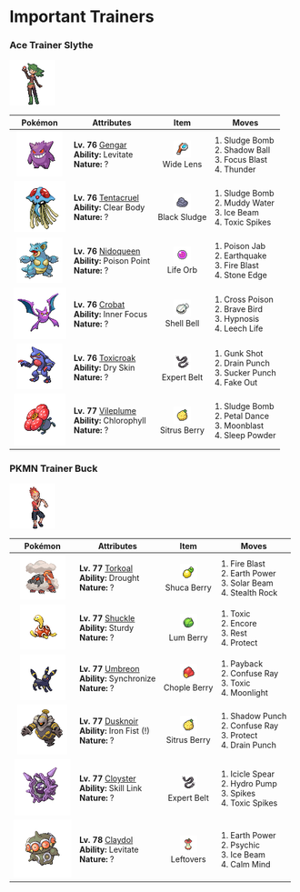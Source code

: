 # Important Trainers

### Ace Trainer Slythe

![Ace Trainer Slythe](../../assets/trainers/ace_trainer.png "Ace Trainer Slythe")

| Pokémon | Attributes | Item | Moves |
|:-------:|------------|:----:|-------|
| ![Gengar](../../assets/sprites/gengar/front.gif "Gengar") | **Lv. 76** [Gengar](../../pokemon/gengar.md/)<br>**Ability:** <span class="tooltip" title="Gives full immunity to all Ground-type moves.">Levitate</span><br>**Nature:** ? | ![Wide Lens](../../assets/items/wide_lens.png "Wide Lens")<br><span class="tooltip" title="An item to be held by a Pokémon. It is a magnifying lens that slightly boosts the accuracy of moves.">Wide Lens</span> | 1. <span class="tooltip" title="The user attacks by hurling filthy sludge at the foe. It may also poison the target.">Sludge Bomb</span><br>2. <span class="tooltip" title="The user hurls a shadowy blob at the foe. It may also lower the foe’s Sp. Def stat.">Shadow Ball</span><br>3. <span class="tooltip" title="The user heightens its mental focus and unleashes its power. It may also lower the target’s Sp. Def.">Focus Blast</span><br>4. <span class="tooltip" title="A wicked thunderbolt is dropped on the foe to inflict damage. It may also leave the target paralyzed.">Thunder</span> |
| ![Tentacruel](../../assets/sprites/tentacruel/front.gif "Tentacruel") | **Lv. 76** [Tentacruel](../../pokemon/tentacruel.md/)<br>**Ability:** <span class="tooltip" title="Prevents the Pokémon’s stats from being lowered.">Clear Body</span><br>**Nature:** ? | ![Black Sludge](../../assets/items/black_sludge.png "Black Sludge")<br><span class="tooltip" title="A hold item that gradually restores the HP of Poison-type Pokémon. It inflicts damage on all other types.">Black Sludge</span> | 1. <span class="tooltip" title="The user attacks by hurling filthy sludge at the foe. It may also poison the target.">Sludge Bomb</span><br>2. <span class="tooltip" title="The user attacks by shooting out muddy water. It may also lower the foe’s accuracy.">Muddy Water</span><br>3. <span class="tooltip" title="The foe is struck with an icy-cold beam of energy. It may also freeze the target solid.">Ice Beam</span><br>4. <span class="tooltip" title="The user lays a trap of poison spikes at the foe’s feet. They poison foes that switch into battle.">Toxic Spikes</span> |
| ![Nidoqueen](../../assets/sprites/nidoqueen/front.gif "Nidoqueen") | **Lv. 76** [Nidoqueen](../../pokemon/nidoqueen.md/)<br>**Ability:** <span class="tooltip" title="Contact with the Pokémon may poison the foe.">Poison Point</span><br>**Nature:** ? | ![Life Orb](../../assets/items/life_orb.png "Life Orb")<br><span class="tooltip" title="An item to be held by a Pokémon. It boosts the power of moves, but at the cost of some HP on each hit.">Life Orb</span> | 1. <span class="tooltip" title="The foe is stabbed with a tentacle or arm steeped in poison. It may also poison the foe.">Poison Jab</span><br>2. <span class="tooltip" title="The user sets off an earthquake that hits all the Pokémon in the battle. ">Earthquake</span><br>3. <span class="tooltip" title="The foe is attacked with an intense blast of all-consuming fire. It may also leave the target with a burn.">Fire Blast</span><br>4. <span class="tooltip" title="The user stabs the foe with a sharpened stone. It has a high critical-hit ratio. ">Stone Edge</span> |
| ![Crobat](../../assets/sprites/crobat/front.gif "Crobat") | **Lv. 76** [Crobat](../../pokemon/crobat.md/)<br>**Ability:** <span class="tooltip" title="The Pokémon is protected from flinching.">Inner Focus</span><br>**Nature:** ? | ![Shell Bell](../../assets/items/shell_bell.png "Shell Bell")<br><span class="tooltip" title="An item to be held by a Pokémon. The holder’s HP is restored a little every time it inflicts damage.">Shell Bell</span> | 1. <span class="tooltip" title="A slashing attack that may also leave the target poisoned. It has a high critical-hit ratio.">Cross Poison</span><br>2. <span class="tooltip" title="The user tucks in its wings and charges from a low altitude. The user also takes serious damage.">Brave Bird</span><br>3. <span class="tooltip" title="The user employs hypnotic suggestion to make the target fall into a deep sleep.">Hypnosis</span><br>4. <span class="tooltip" title="A blood-draining attack. The user’s HP is restored by half the damage taken by the target.">Leech Life</span> |
| ![Toxicroak](../../assets/sprites/toxicroak/front.gif "Toxicroak") | **Lv. 76** [Toxicroak](../../pokemon/toxicroak.md/)<br>**Ability:** <span class="tooltip" title="Reduces HP if it is hot. Water restores HP.">Dry Skin</span><br>**Nature:** ? | ![Expert Belt](../../assets/items/expert_belt.png "Expert Belt")<br><span class="tooltip" title="An item to be held by a Pokémon. It is a well-worn belt that slightly boosts the power of supereffective moves.">Expert Belt</span> | 1. <span class="tooltip" title="The user shoots filthy garbage at the foe to attack. It may also poison the target.">Gunk Shot</span><br>2. <span class="tooltip" title="An energy-draining punch. The user’s HP is restored by half the damage taken by the target.">Drain Punch</span><br>3. <span class="tooltip" title="This move enables the user to attack first. It fails if the foe is not readying an attack, however.">Sucker Punch</span><br>4. <span class="tooltip" title="An attack that hits first and makes the target flinch. This move works only on the first turn.">Fake Out</span> |
| ![Vileplume](../../assets/sprites/vileplume/front.gif "Vileplume") | **Lv. 77** [Vileplume](../../pokemon/vileplume.md/)<br>**Ability:** <span class="tooltip" title="Boosts the Pokémon’s Speed in sunshine.">Chlorophyll</span><br>**Nature:** ? | ![Sitrus Berry](../../assets/items/sitrus_berry.png "Sitrus Berry")<br><span class="tooltip" title="A Poffin ingredient. It may be used or held by a Pokémon to heal the user’s HP a little.">Sitrus Berry</span> | 1. <span class="tooltip" title="The user attacks by hurling filthy sludge at the foe. It may also poison the target.">Sludge Bomb</span><br>2. <span class="tooltip" title="The user attacks by scattering petals for two to three turns. The user then becomes confused.">Petal Dance</span><br>3. <span class="tooltip" title="Inflicts regular damage.  Has a 30% chance to lower the target's Special Attack by one stage.">Moonblast</span><br>4. <span class="tooltip" title="The user scatters a big cloud of sleep- inducing dust around the foe. ">Sleep Powder</span> |


### PKMN Trainer Buck

![PKMN Trainer Buck](../../assets/important_trainers/buck.png "PKMN Trainer Buck")

| Pokémon | Attributes | Item | Moves |
|:-------:|------------|:----:|-------|
| ![Torkoal](../../assets/sprites/torkoal/front.gif "Torkoal") | **Lv. 77** [Torkoal](../../pokemon/torkoal.md/)<br>**Ability:** <span class="tooltip" title="The Pokémon makes it sunny if it is in battle.">Drought</span><br>**Nature:** ? | ![Shuca Berry](../../assets/items/shuca_berry.png "Shuca Berry")<br><span class="tooltip" title="A Poffin ingredient. If held by a Pokémon, it weakens a foe’s supereffective Ground-type attack.">Shuca Berry</span> | 1. <span class="tooltip" title="The foe is attacked with an intense blast of all-consuming fire. It may also leave the target with a burn.">Fire Blast</span><br>2. <span class="tooltip" title="The user makes the ground under the foe erupt with power. It may also lower the target’s Sp. Def.">Earth Power</span><br>3. <span class="tooltip" title="A two-turn attack. The user gathers light, then blasts a bundled beam on the second turn.">Solar Beam</span><br>4. <span class="tooltip" title="The user lays a trap of levitating stones around the foe. The trap hurts foes that switch into battle.">Stealth Rock</span> |
| ![Shuckle](../../assets/sprites/shuckle/front.gif "Shuckle") | **Lv. 77** [Shuckle](../../pokemon/shuckle.md/)<br>**Ability:** <span class="tooltip" title="The Pokémon is protected against 1-hit KO attacks.">Sturdy</span><br>**Nature:** ? | ![Lum Berry](../../assets/items/lum_berry.png "Lum Berry")<br><span class="tooltip" title="A Poffin ingredient. It may be used or held by a Pokémon to recover from any status problem.">Lum Berry</span> | 1. <span class="tooltip" title="A move that leaves the target badly poisoned. Its poison damage worsens every turn.">Toxic</span><br>2. <span class="tooltip" title="The user compels the foe to keep using only the move it last used for three to seven turns.">Encore</span><br>3. <span class="tooltip" title="The user goes to sleep for two turns. It fully restores the user’s HP and heals any status problem.">Rest</span><br>4. <span class="tooltip" title="It enables the user to evade all attacks. Its chance of failing rises if it is used in succession.">Protect</span> |
| ![Umbreon](../../assets/sprites/umbreon/front.gif "Umbreon") | **Lv. 77** [Umbreon](../../pokemon/umbreon.md/)<br>**Ability:** <span class="tooltip" title="Passes on a burn, poison, or paralysis to the foe.">Synchronize</span><br>**Nature:** ? | ![Chople Berry](../../assets/items/chople_berry.png "Chople Berry")<br><span class="tooltip" title="A Poffin ingredient. If held by a Pokémon, it weakens a foe’s supereffective Fighting-type attack.">Chople Berry</span> | 1. <span class="tooltip" title="If the user can use this attack after the foe attacks, its power is doubled. ">Payback</span><br>2. <span class="tooltip" title="The foe is exposed to a sinister ray that triggers confusion. ">Confuse Ray</span><br>3. <span class="tooltip" title="A move that leaves the target badly poisoned. Its poison damage worsens every turn.">Toxic</span><br>4. <span class="tooltip" title="The user restores its own HP. The amount of HP regained varies with the weather.">Moonlight</span> |
| ![Dusknoir](../../assets/sprites/dusknoir/front.gif "Dusknoir") | **Lv. 77** [Dusknoir](../../pokemon/dusknoir.md/)<br>**Ability:** <span class="tooltip" title="Boosts the power of punching moves.">Iron Fist (!)</span><br>**Nature:** ? | ![Sitrus Berry](../../assets/items/sitrus_berry.png "Sitrus Berry")<br><span class="tooltip" title="A Poffin ingredient. It may be used or held by a Pokémon to heal the user’s HP a little.">Sitrus Berry</span> | 1. <span class="tooltip" title="The user throws a punch at the foe from the shadows. The punch lands without fail.">Shadow Punch</span><br>2. <span class="tooltip" title="The foe is exposed to a sinister ray that triggers confusion. ">Confuse Ray</span><br>3. <span class="tooltip" title="It enables the user to evade all attacks. Its chance of failing rises if it is used in succession.">Protect</span><br>4. <span class="tooltip" title="An energy-draining punch. The user’s HP is restored by half the damage taken by the target.">Drain Punch</span> |
| ![Cloyster](../../assets/sprites/cloyster/front.gif "Cloyster") | **Lv. 77** [Cloyster](../../pokemon/cloyster.md/)<br>**Ability:** <span class="tooltip" title="Increases the frequency of multi-strike moves.">Skill Link</span><br>**Nature:** ? | ![Expert Belt](../../assets/items/expert_belt.png "Expert Belt")<br><span class="tooltip" title="An item to be held by a Pokémon. It is a well-worn belt that slightly boosts the power of supereffective moves.">Expert Belt</span> | 1. <span class="tooltip" title="The user launches sharp icicles at the foe. It strikes two to five times in a row.">Icicle Spear</span><br>2. <span class="tooltip" title="The foe is blasted by a huge volume of water launched under great pressure. ">Hydro Pump</span><br>3. <span class="tooltip" title="The user lays a trap of spikes at the foe’s feet. The trap hurts foes that switch into battle.">Spikes</span><br>4. <span class="tooltip" title="The user lays a trap of poison spikes at the foe’s feet. They poison foes that switch into battle.">Toxic Spikes</span> |
| ![Claydol](../../assets/sprites/claydol/front.gif "Claydol") | **Lv. 78** [Claydol](../../pokemon/claydol.md/)<br>**Ability:** <span class="tooltip" title="Gives full immunity to all Ground-type moves.">Levitate</span><br>**Nature:** ? | ![Leftovers](../../assets/items/leftovers.png "Leftovers")<br><span class="tooltip" title="An item to be held by a Pokémon. The holder’s HP is gradually restored during battle.">Leftovers</span> | 1. <span class="tooltip" title="The user makes the ground under the foe erupt with power. It may also lower the target’s Sp. Def.">Earth Power</span><br>2. <span class="tooltip" title="The foe is hit by a strong telekinetic force. It may also reduce the foe’s Sp. Def stat.">Psychic</span><br>3. <span class="tooltip" title="The foe is struck with an icy-cold beam of energy. It may also freeze the target solid.">Ice Beam</span><br>4. <span class="tooltip" title="The user quietly focuses its mind and calms its spirit to raise its Sp. Atk and Sp. Def stats.">Calm Mind</span> |


